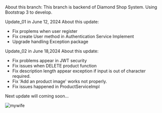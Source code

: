 About this branch:
This branch is backend of Diamond Shop System. Using Bootstrap 3 to develop.

Update_01 in June 12, 2024
About this update: 
  + Fix proplems when user register
  + Fix create User method in Authentication Service Implement
  + Upgrade handling Exception package 

Update_02 in June 18,2024
About this update: 
 + Fix problems appear in JWT security
 + Fix issues when DELETE product function
 + Fix description length appear exception if input is out of character required.
 + Fix 'Add an product image' works not properly.
 + Fix issues happened in ProductServiceImpl

Next update will coming soon...

![mywife](https://github.com/DKhoa-fpt/Diamond-Shop-System-SWP391-SE1840-Group6/assets/115200119/ec8940a0-fbfc-4365-82b2-50d1e5652df0)
